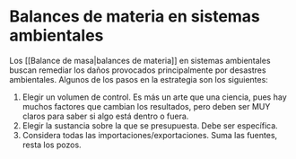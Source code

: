 # Balances de materia en sistemas ambientales
Los [[Balance de masa|balances de materia]] en sistemas ambientales buscan remediar los daños provocados principalmente por desastres ambientales. Algunos de los pasos en la estrategia son los siguientes:
1. Elegir un volumen de control. Es más un arte que una ciencia, pues hay muchos factores que cambian los resultados, pero deben ser MUY claros para saber si algo está dentro o fuera.
2. Elegir la sustancia sobre la que se presupuesta. Debe ser específica.
3. Considera todas las importaciones/exportaciones. Suma las fuentes, resta los pozos.